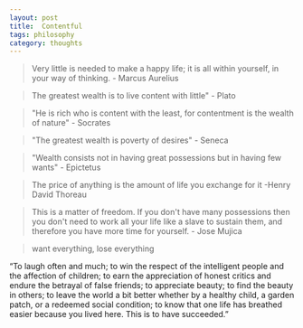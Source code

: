 ```yaml
---
layout: post
title:  Contentful
tags: philosophy
category: thoughts
--- 
```




> Very little is needed to make a happy life; it is all within
>yourself, in your way of thinking. - Marcus Aurelius 

> The greatest wealth is to live content with little" - Plato 

> "He is rich who is content with the least, for contentment is the
> wealth of nature" - Socrates 

> "The greatest wealth is poverty of desires" - Seneca 

> "Wealth consists not in having great possessions but in having few
> wants" - Epictetus

> The price of anything is the amount of life you exchange for it
>  -Henry David Thoreau


> This is a matter of freedom. If you don't have many possessions
> then you don't need to work all your life like a slave to sustain
> them, and therefore you have more time for yourself. - Jose Mujica

> want everything, lose everything 

“To laugh often and much; to win the respect of the intelligent people and the affection of children; to earn the appreciation of honest critics and endure the betrayal of false friends; to appreciate beauty; to find the beauty in others; to leave the world a bit better whether by a healthy child, a garden patch, or a redeemed social condition; to know that one life has breathed easier because you lived here. This is to have succeeded.”